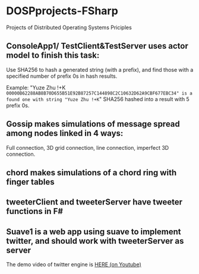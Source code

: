 # DOSPprojects-FSharp
Projects of Distributed Operating Systems Priciples

## ConsoleApp1/ TestClient&TestServer uses actor model to finish this task:

Use SHA256 to hash a generated string (with a prefix), and find those with a specified number of prefix 0s in hash results.

Example: "Yuze Zhu !+K` 00000B62288AB8B70D655B51E92B87257C144898C2C10632D62A9CBF677EBC34" is a found one with string "Yuze Zhu !+K`" SHA256 hashed into a result with 5 prefix 0s.

## Gossip makes simulations of message spread among nodes linked in 4 ways:

Full connection, 3D grid connection, line connection, imperfect 3D connection.

## chord makes simulations of a chord ring with finger tables

## tweeterClient and tweeterServer have tweeter functions in F#

## Suave1 is a web app using suave to implement twitter, and should work with tweeterServer as server

The demo video of twitter engine is [HERE (on Youtube)](https://youtu.be/WYAwl7VXn-c)
